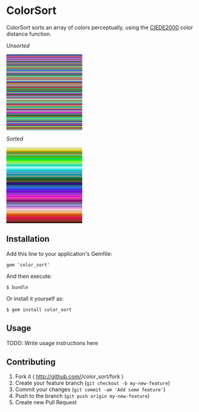 # ColorSort

ColorSort sorts an array of colors perceptually, using the
[CIEDE2000](http://en.wikipedia.org/wiki/Color_difference#CIEDE2000)
color distance function.

*Unsorted*

<div style="width:200px;height:1px;background:#05ca21;"></div>
<div style="width:200px;height:1px;background:#a938bf;"></div>
<div style="width:200px;height:1px;background:#215aff;"></div>
<div style="width:200px;height:1px;background:#0cabad;"></div>
<div style="width:200px;height:1px;background:#de193c;"></div>
<div style="width:200px;height:1px;background:#aa078c;"></div>
<div style="width:200px;height:1px;background:#ebe572;"></div>
<div style="width:200px;height:1px;background:#7c2aec;"></div>
<div style="width:200px;height:1px;background:#e00229;"></div>
<div style="width:200px;height:1px;background:#1ed7d0;"></div>
<div style="width:200px;height:1px;background:#d316b1;"></div>
<div style="width:200px;height:1px;background:#97f0f0;"></div>
<div style="width:200px;height:1px;background:#e606b2;"></div>
<div style="width:200px;height:1px;background:#722bc0;"></div>
<div style="width:200px;height:1px;background:#70627d;"></div>
<div style="width:200px;height:1px;background:#ebe6aa;"></div>
<div style="width:200px;height:1px;background:#dc9ddd;"></div>
<div style="width:200px;height:1px;background:#6e00d8;"></div>
<div style="width:200px;height:1px;background:#422513;"></div>
<div style="width:200px;height:1px;background:#b3c273;"></div>
<div style="width:200px;height:1px;background:#023941;"></div>
<div style="width:200px;height:1px;background:#2ec0fa;"></div>
<div style="width:200px;height:1px;background:#ba76d4;"></div>
<div style="width:200px;height:1px;background:#c60925;"></div>
<div style="width:200px;height:1px;background:#d2edab;"></div>
<div style="width:200px;height:1px;background:#025c22;"></div>
<div style="width:200px;height:1px;background:#7237e5;"></div>
<div style="width:200px;height:1px;background:#e2da36;"></div>
<div style="width:200px;height:1px;background:#0a068b;"></div>
<div style="width:200px;height:1px;background:#a1548f;"></div>
<div style="width:200px;height:1px;background:#36897d;"></div>
<div style="width:200px;height:1px;background:#83cc63;"></div>
<div style="width:200px;height:1px;background:#41f922;"></div>
<div style="width:200px;height:1px;background:#bf48da;"></div>
<div style="width:200px;height:1px;background:#969fd1;"></div>
<div style="width:200px;height:1px;background:#91a319;"></div>
<div style="width:200px;height:1px;background:#d7722c;"></div>
<div style="width:200px;height:1px;background:#a13234;"></div>
<div style="width:200px;height:1px;background:#1ac4b8;"></div>
<div style="width:200px;height:1px;background:#949d5b;"></div>
<div style="width:200px;height:1px;background:#2699a5;"></div>
<div style="width:200px;height:1px;background:#2a63bb;"></div>
<div style="width:200px;height:1px;background:#8a7ede;"></div>
<div style="width:200px;height:1px;background:#1f8b9c;"></div>
<div style="width:200px;height:1px;background:#9b25ec;"></div>
<div style="width:200px;height:1px;background:#29e3c9;"></div>
<div style="width:200px;height:1px;background:#ddee12;"></div>
<div style="width:200px;height:1px;background:#801ff0;"></div>
<div style="width:200px;height:1px;background:#b2e4eb;"></div>
<div style="width:200px;height:1px;background:#cf3c72;"></div>
<div style="width:200px;height:1px;background:#729c8f;"></div>
<div style="width:200px;height:1px;background:#10919b;"></div>
<div style="width:200px;height:1px;background:#001773;"></div>
<div style="width:200px;height:1px;background:#8a2a2f;"></div>
<div style="width:200px;height:1px;background:#89ffb0;"></div>
<div style="width:200px;height:1px;background:#640474;"></div>
<div style="width:200px;height:1px;background:#09e02a;"></div>
<div style="width:200px;height:1px;background:#216b81;"></div>
<div style="width:200px;height:1px;background:#9fffef;"></div>
<div style="width:200px;height:1px;background:#89e347;"></div>
<div style="width:200px;height:1px;background:#6572b3;"></div>
<div style="width:200px;height:1px;background:#fabe78;"></div>
<div style="width:200px;height:1px;background:#515310;"></div>
<div style="width:200px;height:1px;background:#cf464c;"></div>
<div style="width:200px;height:1px;background:#fbb889;"></div>
<div style="width:200px;height:1px;background:#5dc982;"></div>
<div style="width:200px;height:1px;background:#bd308d;"></div>
<div style="width:200px;height:1px;background:#bc3844;"></div>
<div style="width:200px;height:1px;background:#a5fee7;"></div>
<div style="width:200px;height:1px;background:#cdd996;"></div>
<div style="width:200px;height:1px;background:#81ab9a;"></div>
<div style="width:200px;height:1px;background:#187de6;"></div>
<div style="width:200px;height:1px;background:#ab1fc2;"></div>
<div style="width:200px;height:1px;background:#51ded4;"></div>
<div style="width:200px;height:1px;background:#3b0808;"></div>
<div style="width:200px;height:1px;background:#ba154c;"></div>
<div style="width:200px;height:1px;background:#e84a0a;"></div>
<div style="width:200px;height:1px;background:#70fe61;"></div>
<div style="width:200px;height:1px;background:#7d84a3;"></div>
<div style="width:200px;height:1px;background:#ef3ac7;"></div>
<div style="width:200px;height:1px;background:#f0c42d;"></div>
<div style="width:200px;height:1px;background:#1e6a6b;"></div>
<div style="width:200px;height:1px;background:#e9b5d1;"></div>
<div style="width:200px;height:1px;background:#f99976;"></div>
<div style="width:200px;height:1px;background:#42437c;"></div>
<div style="width:200px;height:1px;background:#41534f;"></div>
<div style="width:200px;height:1px;background:#deb789;"></div>
<div style="width:200px;height:1px;background:#a7352d;"></div>
<div style="width:200px;height:1px;background:#7e1855;"></div>
<div style="width:200px;height:1px;background:#575131;"></div>
<div style="width:200px;height:1px;background:#a6fa04;"></div>
<div style="width:200px;height:1px;background:#1b9cde;"></div>
<div style="width:200px;height:1px;background:#24221e;"></div>
<div style="width:200px;height:1px;background:#25e04f;"></div>
<div style="width:200px;height:1px;background:#dc4811;"></div>
<div style="width:200px;height:1px;background:#40647d;"></div>
<div style="width:200px;height:1px;background:#2cbc08;"></div>
<div style="width:200px;height:1px;background:#6116bb;"></div>
<div style="width:200px;height:1px;background:#621399;"></div>
<div style="width:200px;height:1px;background:#28f126;"></div>
<div style="width:200px;height:1px;background:#6bdf5e;"></div>
<div style="width:200px;height:1px;background:#37d4a3;"></div>
<div style="width:200px;height:1px;background:#8122dc;"></div>
<div style="width:200px;height:1px;background:#69399e;"></div>
<div style="width:200px;height:1px;background:#f6afd8;"></div>
<div style="width:200px;height:1px;background:#711747;"></div>
<div style="width:200px;height:1px;background:#1a3833;"></div>
<div style="width:200px;height:1px;background:#158551;"></div>
<div style="width:200px;height:1px;background:#aa5859;"></div>
<div style="width:200px;height:1px;background:#fc328e;"></div>
<div style="width:200px;height:1px;background:#7f7aae;"></div>
<div style="width:200px;height:1px;background:#887c2f;"></div>
<div style="width:200px;height:1px;background:#29fdf9;"></div>
<div style="width:200px;height:1px;background:#a79bcf;"></div>
<div style="width:200px;height:1px;background:#41559b;"></div>
<div style="width:200px;height:1px;background:#7b0c01;"></div>
<div style="width:200px;height:1px;background:#b795da;"></div>
<div style="width:200px;height:1px;background:#eed7e3;"></div>
<div style="width:200px;height:1px;background:#cbc0bb;"></div>
<div style="width:200px;height:1px;background:#b4f3f8;"></div>
<div style="width:200px;height:1px;background:#9aa21a;"></div>
<div style="width:200px;height:1px;background:#35ae4f;"></div>
<div style="width:200px;height:1px;background:#f630e5;"></div>
<div style="width:200px;height:1px;background:#6fc416;"></div>
<div style="width:200px;height:1px;background:#efa773;"></div>
<div style="width:200px;height:1px;background:#20d0a5;"></div>
<div style="width:200px;height:1px;background:#31cba9;"></div>
<div style="width:200px;height:1px;background:#a3e4a9;"></div>
<div style="width:200px;height:1px;background:#6c6877;"></div>
<div style="width:200px;height:1px;background:#77a7cf;"></div>
<div style="width:200px;height:1px;background:#5c8e32;"></div>
<div style="width:200px;height:1px;background:#bc20a7;"></div>
<div style="width:200px;height:1px;background:#d1220a;"></div>
<div style="width:200px;height:1px;background:#5b5cda;"></div>
<div style="width:200px;height:1px;background:#ddc836;"></div>
<div style="width:200px;height:1px;background:#fb014b;"></div>
<div style="width:200px;height:1px;background:#e0c8ac;"></div>
<div style="width:200px;height:1px;background:#02c741;"></div>
<div style="width:200px;height:1px;background:#58f23b;"></div>
<div style="width:200px;height:1px;background:#055434;"></div>
<div style="width:200px;height:1px;background:#0ccdbc;"></div>
<div style="width:200px;height:1px;background:#f681c2;"></div>
<div style="width:200px;height:1px;background:#58fbc6;"></div>
<div style="width:200px;height:1px;background:#d56c19;"></div>
<div style="width:200px;height:1px;background:#a73d98;"></div>
<div style="width:200px;height:1px;background:#813488;"></div>
<div style="width:200px;height:1px;background:#464f0e;"></div>
<div style="width:200px;height:1px;background:#3669e5;"></div>
<div style="width:200px;height:1px;background:#e1eaba;"></div>
<div style="width:200px;height:1px;background:#ab36ed;"></div>
<div style="width:200px;height:1px;background:#ad6bba;"></div>
<div style="width:200px;height:1px;background:#edb584;"></div>
<div style="width:200px;height:1px;background:#a253aa;"></div>
<div style="width:200px;height:1px;background:#e70cc5;"></div>
<div style="width:200px;height:1px;background:#cb2aef;"></div>
<div style="width:200px;height:1px;background:#8664ac;"></div>
<div style="width:200px;height:1px;background:#853f51;"></div>
<div style="width:200px;height:1px;background:#0dbdb0;"></div>
<div style="width:200px;height:1px;background:#c961b7;"></div>
<div style="width:200px;height:1px;background:#2a6c2d;"></div>
<div style="width:200px;height:1px;background:#0e6f1b;"></div>
<div style="width:200px;height:1px;background:#249a41;"></div>
<div style="width:200px;height:1px;background:#272684;"></div>
<div style="width:200px;height:1px;background:#f37608;"></div>
<div style="width:200px;height:1px;background:#6f614d;"></div>
<div style="width:200px;height:1px;background:#00e00b;"></div>
<div style="width:200px;height:1px;background:#376a83;"></div>
<div style="width:200px;height:1px;background:#44eefe;"></div>
<div style="width:200px;height:1px;background:#afea69;"></div>
<div style="width:200px;height:1px;background:#1fc736;"></div>
<div style="width:200px;height:1px;background:#879dad;"></div>
<div style="width:200px;height:1px;background:#4fc5bb;"></div>
<div style="width:200px;height:1px;background:#09e69e;"></div>
<div style="width:200px;height:1px;background:#bb5f0f;"></div>
<div style="width:200px;height:1px;background:#7a8642;"></div>
<div style="width:200px;height:1px;background:#2aa7de;"></div>
<div style="width:200px;height:1px;background:#4c8d14;"></div>
<div style="width:200px;height:1px;background:#0c31e0;"></div>
<div style="width:200px;height:1px;background:#b943cb;"></div>
<div style="width:200px;height:1px;background:#82a92d;"></div>
<div style="width:200px;height:1px;background:#f8d6d5;"></div>
<div style="width:200px;height:1px;background:#009c9e;"></div>
<div style="width:200px;height:1px;background:#3321c5;"></div>
<div style="width:200px;height:1px;background:#b28df8;"></div>
<div style="width:200px;height:1px;background:#d92933;"></div>
<div style="width:200px;height:1px;background:#830f74;"></div>
<div style="width:200px;height:1px;background:#778997;"></div>
<div style="width:200px;height:1px;background:#800cdc;"></div>
<div style="width:200px;height:1px;background:#285c3a;"></div>
<div style="width:200px;height:1px;background:#2edd6d;"></div>
<div style="width:200px;height:1px;background:#f6bed3;"></div>
<div style="width:200px;height:1px;background:#69b40b;"></div>
<div style="width:200px;height:1px;background:#b48318;"></div>
<div style="width:200px;height:1px;background:#784222;"></div>
<div style="width:200px;height:1px;background:#8fa386;"></div>
<div style="width:200px;height:1px;background:#63553a;"></div>
<div style="width:200px;height:1px;background:#d91430;"></div>
<div style="width:200px;height:1px;background:#dacc91;"></div>
<div style="width:200px;height:1px;background:#79f73f;"></div>
<div style="width:200px;height:1px;background:#3352f0;"></div>

*Sorted*

<div style="width:200px;height:1px;background:#d2edab;"></div>
<div style="width:200px;height:1px;background:#cdd996;"></div>
<div style="width:200px;height:1px;background:#e1eaba;"></div>
<div style="width:200px;height:1px;background:#ebe6aa;"></div>
<div style="width:200px;height:1px;background:#dacc91;"></div>
<div style="width:200px;height:1px;background:#ebe572;"></div>
<div style="width:200px;height:1px;background:#e2da36;"></div>
<div style="width:200px;height:1px;background:#ddee12;"></div>
<div style="width:200px;height:1px;background:#ddc836;"></div>
<div style="width:200px;height:1px;background:#f0c42d;"></div>
<div style="width:200px;height:1px;background:#b48318;"></div>
<div style="width:200px;height:1px;background:#9aa21a;"></div>
<div style="width:200px;height:1px;background:#91a319;"></div>
<div style="width:200px;height:1px;background:#82a92d;"></div>
<div style="width:200px;height:1px;background:#4c8d14;"></div>
<div style="width:200px;height:1px;background:#5c8e32;"></div>
<div style="width:200px;height:1px;background:#7a8642;"></div>
<div style="width:200px;height:1px;background:#887c2f;"></div>
<div style="width:200px;height:1px;background:#949d5b;"></div>
<div style="width:200px;height:1px;background:#b3c273;"></div>
<div style="width:200px;height:1px;background:#83cc63;"></div>
<div style="width:200px;height:1px;background:#5dc982;"></div>
<div style="width:200px;height:1px;background:#35ae4f;"></div>
<div style="width:200px;height:1px;background:#249a41;"></div>
<div style="width:200px;height:1px;background:#2cbc08;"></div>
<div style="width:200px;height:1px;background:#69b40b;"></div>
<div style="width:200px;height:1px;background:#6fc416;"></div>
<div style="width:200px;height:1px;background:#05ca21;"></div>
<div style="width:200px;height:1px;background:#1fc736;"></div>
<div style="width:200px;height:1px;background:#02c741;"></div>
<div style="width:200px;height:1px;background:#2edd6d;"></div>
<div style="width:200px;height:1px;background:#25e04f;"></div>
<div style="width:200px;height:1px;background:#09e02a;"></div>
<div style="width:200px;height:1px;background:#00e00b;"></div>
<div style="width:200px;height:1px;background:#28f126;"></div>
<div style="width:200px;height:1px;background:#58f23b;"></div>
<div style="width:200px;height:1px;background:#41f922;"></div>
<div style="width:200px;height:1px;background:#79f73f;"></div>
<div style="width:200px;height:1px;background:#a6fa04;"></div>
<div style="width:200px;height:1px;background:#afea69;"></div>
<div style="width:200px;height:1px;background:#89e347;"></div>
<div style="width:200px;height:1px;background:#6bdf5e;"></div>
<div style="width:200px;height:1px;background:#70fe61;"></div>
<div style="width:200px;height:1px;background:#89ffb0;"></div>
<div style="width:200px;height:1px;background:#a3e4a9;"></div>
<div style="width:200px;height:1px;background:#09e69e;"></div>
<div style="width:200px;height:1px;background:#37d4a3;"></div>
<div style="width:200px;height:1px;background:#20d0a5;"></div>
<div style="width:200px;height:1px;background:#31cba9;"></div>
<div style="width:200px;height:1px;background:#29e3c9;"></div>
<div style="width:200px;height:1px;background:#58fbc6;"></div>
<div style="width:200px;height:1px;background:#a5fee7;"></div>
<div style="width:200px;height:1px;background:#9fffef;"></div>
<div style="width:200px;height:1px;background:#97f0f0;"></div>
<div style="width:200px;height:1px;background:#b4f3f8;"></div>
<div style="width:200px;height:1px;background:#b2e4eb;"></div>
<div style="width:200px;height:1px;background:#44eefe;"></div>
<div style="width:200px;height:1px;background:#29fdf9;"></div>
<div style="width:200px;height:1px;background:#51ded4;"></div>
<div style="width:200px;height:1px;background:#1ed7d0;"></div>
<div style="width:200px;height:1px;background:#0ccdbc;"></div>
<div style="width:200px;height:1px;background:#1ac4b8;"></div>
<div style="width:200px;height:1px;background:#0dbdb0;"></div>
<div style="width:200px;height:1px;background:#4fc5bb;"></div>
<div style="width:200px;height:1px;background:#2ec0fa;"></div>
<div style="width:200px;height:1px;background:#2aa7de;"></div>
<div style="width:200px;height:1px;background:#1b9cde;"></div>
<div style="width:200px;height:1px;background:#77a7cf;"></div>
<div style="width:200px;height:1px;background:#879dad;"></div>
<div style="width:200px;height:1px;background:#778997;"></div>
<div style="width:200px;height:1px;background:#0cabad;"></div>
<div style="width:200px;height:1px;background:#009c9e;"></div>
<div style="width:200px;height:1px;background:#2699a5;"></div>
<div style="width:200px;height:1px;background:#10919b;"></div>
<div style="width:200px;height:1px;background:#1f8b9c;"></div>
<div style="width:200px;height:1px;background:#81ab9a;"></div>
<div style="width:200px;height:1px;background:#8fa386;"></div>
<div style="width:200px;height:1px;background:#729c8f;"></div>
<div style="width:200px;height:1px;background:#36897d;"></div>
<div style="width:200px;height:1px;background:#1e6a6b;"></div>
<div style="width:200px;height:1px;background:#158551;"></div>
<div style="width:200px;height:1px;background:#0e6f1b;"></div>
<div style="width:200px;height:1px;background:#2a6c2d;"></div>
<div style="width:200px;height:1px;background:#285c3a;"></div>
<div style="width:200px;height:1px;background:#055434;"></div>
<div style="width:200px;height:1px;background:#025c22;"></div>
<div style="width:200px;height:1px;background:#464f0e;"></div>
<div style="width:200px;height:1px;background:#515310;"></div>
<div style="width:200px;height:1px;background:#575131;"></div>
<div style="width:200px;height:1px;background:#63553a;"></div>
<div style="width:200px;height:1px;background:#6f614d;"></div>
<div style="width:200px;height:1px;background:#41534f;"></div>
<div style="width:200px;height:1px;background:#1a3833;"></div>
<div style="width:200px;height:1px;background:#023941;"></div>
<div style="width:200px;height:1px;background:#640474;"></div>
<div style="width:200px;height:1px;background:#621399;"></div>
<div style="width:200px;height:1px;background:#0a068b;"></div>
<div style="width:200px;height:1px;background:#001773;"></div>
<div style="width:200px;height:1px;background:#272684;"></div>
<div style="width:200px;height:1px;background:#42437c;"></div>
<div style="width:200px;height:1px;background:#41559b;"></div>
<div style="width:200px;height:1px;background:#40647d;"></div>
<div style="width:200px;height:1px;background:#216b81;"></div>
<div style="width:200px;height:1px;background:#376a83;"></div>
<div style="width:200px;height:1px;background:#187de6;"></div>
<div style="width:200px;height:1px;background:#2a63bb;"></div>
<div style="width:200px;height:1px;background:#3669e5;"></div>
<div style="width:200px;height:1px;background:#215aff;"></div>
<div style="width:200px;height:1px;background:#5b5cda;"></div>
<div style="width:200px;height:1px;background:#3352f0;"></div>
<div style="width:200px;height:1px;background:#0c31e0;"></div>
<div style="width:200px;height:1px;background:#3321c5;"></div>
<div style="width:200px;height:1px;background:#7237e5;"></div>
<div style="width:200px;height:1px;background:#7c2aec;"></div>
<div style="width:200px;height:1px;background:#801ff0;"></div>
<div style="width:200px;height:1px;background:#800cdc;"></div>
<div style="width:200px;height:1px;background:#6e00d8;"></div>
<div style="width:200px;height:1px;background:#6116bb;"></div>
<div style="width:200px;height:1px;background:#69399e;"></div>
<div style="width:200px;height:1px;background:#722bc0;"></div>
<div style="width:200px;height:1px;background:#8122dc;"></div>
<div style="width:200px;height:1px;background:#9b25ec;"></div>
<div style="width:200px;height:1px;background:#ab36ed;"></div>
<div style="width:200px;height:1px;background:#ab1fc2;"></div>
<div style="width:200px;height:1px;background:#a938bf;"></div>
<div style="width:200px;height:1px;background:#b943cb;"></div>
<div style="width:200px;height:1px;background:#bf48da;"></div>
<div style="width:200px;height:1px;background:#cb2aef;"></div>
<div style="width:200px;height:1px;background:#d316b1;"></div>
<div style="width:200px;height:1px;background:#e606b2;"></div>
<div style="width:200px;height:1px;background:#e70cc5;"></div>
<div style="width:200px;height:1px;background:#f630e5;"></div>
<div style="width:200px;height:1px;background:#ef3ac7;"></div>
<div style="width:200px;height:1px;background:#c961b7;"></div>
<div style="width:200px;height:1px;background:#fc328e;"></div>
<div style="width:200px;height:1px;background:#cf3c72;"></div>
<div style="width:200px;height:1px;background:#bd308d;"></div>
<div style="width:200px;height:1px;background:#a73d98;"></div>
<div style="width:200px;height:1px;background:#bc20a7;"></div>
<div style="width:200px;height:1px;background:#aa078c;"></div>
<div style="width:200px;height:1px;background:#7e1855;"></div>
<div style="width:200px;height:1px;background:#711747;"></div>
<div style="width:200px;height:1px;background:#830f74;"></div>
<div style="width:200px;height:1px;background:#813488;"></div>
<div style="width:200px;height:1px;background:#a253aa;"></div>
<div style="width:200px;height:1px;background:#a1548f;"></div>
<div style="width:200px;height:1px;background:#70627d;"></div>
<div style="width:200px;height:1px;background:#6c6877;"></div>
<div style="width:200px;height:1px;background:#6572b3;"></div>
<div style="width:200px;height:1px;background:#7f7aae;"></div>
<div style="width:200px;height:1px;background:#7d84a3;"></div>
<div style="width:200px;height:1px;background:#969fd1;"></div>
<div style="width:200px;height:1px;background:#a79bcf;"></div>
<div style="width:200px;height:1px;background:#b28df8;"></div>
<div style="width:200px;height:1px;background:#8a7ede;"></div>
<div style="width:200px;height:1px;background:#8664ac;"></div>
<div style="width:200px;height:1px;background:#ad6bba;"></div>
<div style="width:200px;height:1px;background:#ba76d4;"></div>
<div style="width:200px;height:1px;background:#b795da;"></div>
<div style="width:200px;height:1px;background:#dc9ddd;"></div>
<div style="width:200px;height:1px;background:#f681c2;"></div>
<div style="width:200px;height:1px;background:#f6afd8;"></div>
<div style="width:200px;height:1px;background:#e9b5d1;"></div>
<div style="width:200px;height:1px;background:#f6bed3;"></div>
<div style="width:200px;height:1px;background:#eed7e3;"></div>
<div style="width:200px;height:1px;background:#f8d6d5;"></div>
<div style="width:200px;height:1px;background:#cbc0bb;"></div>
<div style="width:200px;height:1px;background:#e0c8ac;"></div>
<div style="width:200px;height:1px;background:#f99976;"></div>
<div style="width:200px;height:1px;background:#fbb889;"></div>
<div style="width:200px;height:1px;background:#fabe78;"></div>
<div style="width:200px;height:1px;background:#deb789;"></div>
<div style="width:200px;height:1px;background:#edb584;"></div>
<div style="width:200px;height:1px;background:#efa773;"></div>
<div style="width:200px;height:1px;background:#f37608;"></div>
<div style="width:200px;height:1px;background:#d7722c;"></div>
<div style="width:200px;height:1px;background:#d56c19;"></div>
<div style="width:200px;height:1px;background:#bb5f0f;"></div>
<div style="width:200px;height:1px;background:#e84a0a;"></div>
<div style="width:200px;height:1px;background:#dc4811;"></div>
<div style="width:200px;height:1px;background:#d1220a;"></div>
<div style="width:200px;height:1px;background:#aa5859;"></div>
<div style="width:200px;height:1px;background:#cf464c;"></div>
<div style="width:200px;height:1px;background:#fb014b;"></div>
<div style="width:200px;height:1px;background:#de193c;"></div>
<div style="width:200px;height:1px;background:#d92933;"></div>
<div style="width:200px;height:1px;background:#e00229;"></div>
<div style="width:200px;height:1px;background:#d91430;"></div>
<div style="width:200px;height:1px;background:#c60925;"></div>
<div style="width:200px;height:1px;background:#bc3844;"></div>
<div style="width:200px;height:1px;background:#ba154c;"></div>
<div style="width:200px;height:1px;background:#853f51;"></div>
<div style="width:200px;height:1px;background:#a13234;"></div>
<div style="width:200px;height:1px;background:#a7352d;"></div>
<div style="width:200px;height:1px;background:#8a2a2f;"></div>
<div style="width:200px;height:1px;background:#784222;"></div>
<div style="width:200px;height:1px;background:#7b0c01;"></div>
<div style="width:200px;height:1px;background:#3b0808;"></div>
<div style="width:200px;height:1px;background:#422513;"></div>
<div style="width:200px;height:1px;background:#24221e;"></div>

## Installation

Add this line to your application's Gemfile:

    gem 'color_sort'

And then execute:

    $ bundle

Or install it yourself as:

    $ gem install color_sort

## Usage

TODO: Write usage instructions here

## Contributing

1. Fork it ( http://github.com/<my-github-username>/color_sort/fork )
2. Create your feature branch (`git checkout -b my-new-feature`)
3. Commit your changes (`git commit -am 'Add some feature'`)
4. Push to the branch (`git push origin my-new-feature`)
5. Create new Pull Request
